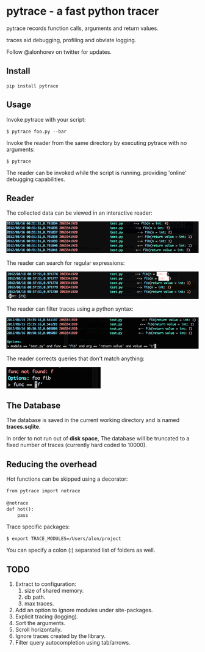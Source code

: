 
pytrace - a fast python tracer
==============================

pytrace records function calls, arguments and return values.

traces aid debugging, profiling and obviate logging.

Follow @alonhorev on twitter for updates.

Install
-------

	pip install pytrace

Usage
-----

Invoke pytrace with your script:

	$ pytrace foo.py --bar
	
Invoke the reader from the same directory by executing pytrace with no arguments:
	
	$ pytrace

The reader can be invoked while the script is running. providing 'online' debugging capabilities.

Reader
------

The collected data can be viewed in an interactive reader:

![trace reader](pics/view.png)

The reader can search for regular expressions:

![trace search](pics/search.png)

The reader can filter traces using a python syntax:

![trace filter](pics/filter.png)

The reader corrects queries that don't match anything:

![filter correction](pics/correction.png)


The Database
------------

The database is saved in the current working directory and is named **traces.sqlite**.

In order to not run out of **disk space**, The database will be truncated to a fixed number of traces (currently hard coded to 10000). 

Reducing the overhead
---------------------

Hot functions can be skipped using a decorator:

	from pytrace import notrace
	
	@notrace
	def hot():
		pass

Trace specific packages:

	$ export TRACE_MODULES=/Users/alon/project

You can specify a colon (:) separated list of folders as well.

TODO
----

1. Extract to configuration: 
   1. size of shared memory.
   2. db path.
   3. max traces.
2. Add an option to ignore modules under site-packages.
3. Explicit tracing (logging).
4. Sort the arguments.
5. Scroll horizontally.
6. Ignore traces created by the library.
7. Filter query autocompletion using tab/arrows.

